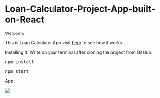 # Loan-Calculator-Project-App-built-on-React

Welcome

This is Loan Calculator App visit <a href="https://loancalculatorapp.netlify.com/" target="_blank">here</a> to see how it works

Installing it.
Write on your terminal after cloning the project from GitHub:

<pre>
npm install

npm start 
</pre>
App: 

<img src="https://github.com/shokhrukhkh/1-reactProject/blob/master/loan/11111.gif?raw=true">
